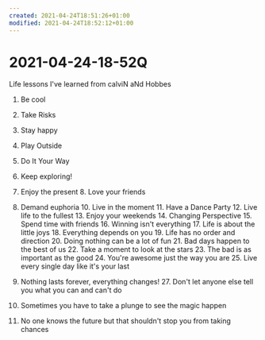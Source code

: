 ```yaml
---
created: 2021-04-24T18:51:26+01:00
modified: 2021-04-24T18:52:12+01:00
---
```


# 2021-04-24-18-52Q

Life lessons I've learned from calviN aNd Hobbes

1. Be cool

2. Take Risks

3. Stay happy

4. Play Outside

5. Do It Your Way

6. Keep exploring!

7. Enjoy the present 8. Love your friends

9. Demand euphoria 10. Live in the moment 11. Have a Dance Party 12. Live life to the fullest 13. Enjoy your weekends 14. Changing Perspective 15. Spend time with friends 16. Winning isn't everything 17. Life is about the little joys 18. Everything depends on you 19. Life has no order and direction 20. Doing nothing can be a lot of fun 21. Bad days happen to the best of us 22. Take a moment to look at the stars 23. The bad is as important as the good 24. You're awesome just the way you are 25. Live every single day like it's your last

26. Nothing lasts forever, everything changes! 27. Don't let anyone else tell you what you can and can't do

28. Sometimes you have to take a plunge to see the magic happen

 29. No one knows the future but that shouldn't stop you from taking chances